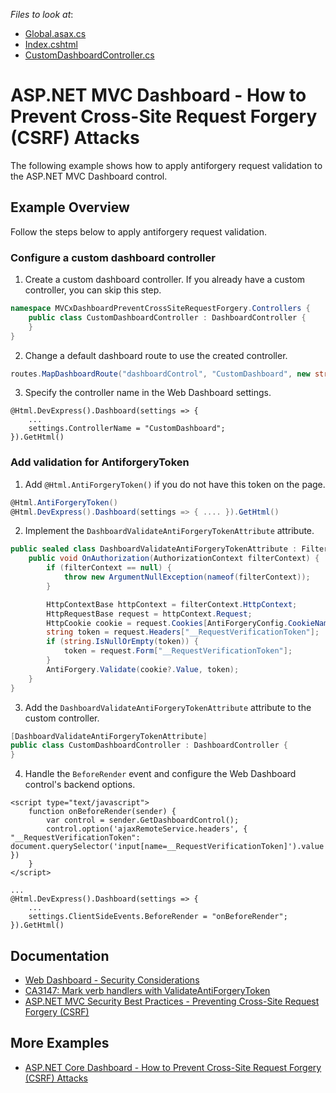 <!-- default file list -->
*Files to look at*:

* [Global.asax.cs](./CS/MVCxDashboardPreventCrossSiteRequestForgery/Global.asax.cs)
* [Index.cshtml](./CS/MVCxDashboardPreventCrossSiteRequestForgery/Views/Home/Index.cshtml)
* [CustomDashboardController.cs](./CS/MVCxDashboardPreventCrossSiteRequestForgery/Controllers/CustomDashboardController.cs)
<!-- default file list end -->

# ASP.NET MVC Dashboard - How to Prevent Cross-Site Request Forgery (CSRF) Attacks

The following example shows how to apply antiforgery request validation to the ASP.NET MVC Dashboard control.

## Example Overview

Follow the steps below to apply antiforgery request validation.

### Configure a custom dashboard controller

1. Create a custom dashboard controller. If you already have a custom controller, you can skip this step.

```cs
namespace MVCxDashboardPreventCrossSiteRequestForgery.Controllers {
    public class CustomDashboardController : DashboardController { 
    }
}
```

2. Change a default dashboard route to use the created controller.

```cs
routes.MapDashboardRoute("dashboardControl", "CustomDashboard", new string[] { "MVCxDashboardPreventCrossSiteRequestForgery.Controllers" });
```
3. Specify the controller name in the Web Dashboard settings.

```razor
@Html.DevExpress().Dashboard(settings => {
    ...
    settings.ControllerName = "CustomDashboard";
}).GetHtml()
```

###  Add validation for AntiforgeryToken

1. Add `@Html.AntiForgeryToken()` if you do not have this token on the page.

```cs
@Html.AntiForgeryToken()
@Html.DevExpress().Dashboard(settings => { .... }).GetHtml()
```

2. Implement the `DashboardValidateAntiForgeryTokenAttribute` attribute.

```cs
public sealed class DashboardValidateAntiForgeryTokenAttribute : FilterAttribute, IAuthorizationFilter {
	public void OnAuthorization(AuthorizationContext filterContext) {
		if (filterContext == null) {
			throw new ArgumentNullException(nameof(filterContext));
		}

		HttpContextBase httpContext = filterContext.HttpContext;
		HttpRequestBase request = httpContext.Request;
		HttpCookie cookie = request.Cookies[AntiForgeryConfig.CookieName];
		string token = request.Headers["__RequestVerificationToken"];
		if (string.IsNullOrEmpty(token)) {
			token = request.Form["__RequestVerificationToken"];
		}
		AntiForgery.Validate(cookie?.Value, token);
	}
}
 ```


3. Add the `DashboardValidateAntiForgeryTokenAttribute` attribute to the custom controller.

```cs
[DashboardValidateAntiForgeryTokenAttribute]
public class CustomDashboardController : DashboardController {   
}
``` 

4. Handle the `BeforeRender` event and configure the Web Dashboard control's backend options.

```razor
<script type="text/javascript">
    function onBeforeRender(sender) {
        var control = sender.GetDashboardControl();
        control.option('ajaxRemoteService.headers', { "__RequestVerificationToken": document.querySelector('input[name=__RequestVerificationToken]').value })
    }
</script>

...
@Html.DevExpress().Dashboard(settings => {
    ...
    settings.ClientSideEvents.BeforeRender = "onBeforeRender";
}).GetHtml()
```


## Documentation

- [Web Dashboard - Security Considerations](https://docs.devexpress.com/Dashboard/118651/web-dashboard/general-information/security-considerations)
- [CA3147: Mark verb handlers with ValidateAntiForgeryToken](https://docs.microsoft.com/en-us/dotnet/fundamentals/code-analysis/quality-rules/ca3147)
- [ASP.NET MVC Security Best Practices - Preventing Cross-Site Request Forgery (CSRF)](https://github.com/DevExpress/aspnet-security-bestpractices/tree/master/SecurityBestPractices.Mvc#4-preventing-cross-site-request-forgery-csrf)


## More Examples

- [ASP.NET Core Dashboard - How to Prevent Cross-Site Request Forgery (CSRF) Attacks](https://github.com/DevExpress-Examples/asp-net-core-dashboard-antiforgery)
